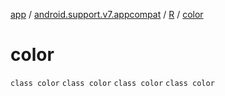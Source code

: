 [app](../../../index.md) / [android.support.v7.appcompat](../../index.md) / [R](../index.md) / [color](.)

# color

`class color`
`class color`
`class color`
`class color`